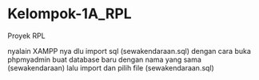 # Kelompok-1A_RPL
Proyek RPL

nyalain XAMPP nya dlu import sql  (sewakendaraan.sql) dengan cara buka phpmyadmin buat database baru dengan nama yang sama (sewakendaraan) lalu import dan pilih file (sewakendaraan.sql)
